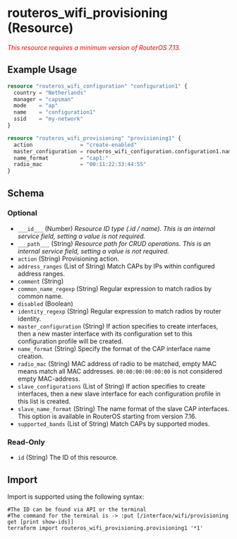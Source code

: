 # routeros_wifi_provisioning (Resource)
*<span style="color:red">This resource requires a minimum version of RouterOS 7.13.</span>*

## Example Usage
```terraform
resource "routeros_wifi_configuration" "configuration1" {
  country = "Netherlands"
  manager = "capsman"
  mode    = "ap"
  name    = "configuration1"
  ssid    = "my-network"
}

resource "routeros_wifi_provisioning" "provisioning1" {
  action               = "create-enabled"
  master_configuration = routeros_wifi_configuration.configuration1.name
  name_format          = "cap1:"
  radio_mac            = "00:11:22:33:44:55"
}
```

<!-- schema generated by tfplugindocs -->
## Schema

### Optional

- `___id___` (Number) <em>Resource ID type (.id / name). This is an internal service field, setting a value is not required.</em>
- `___path___` (String) <em>Resource path for CRUD operations. This is an internal service field, setting a value is not required.</em>
- `action` (String) Provisioning action.
- `address_ranges` (List of String) Match CAPs by IPs within configured address ranges.
- `comment` (String)
- `common_name_regexp` (String) Regular expression to match radios by common name.
- `disabled` (Boolean)
- `identity_regexp` (String) Regular expression to match radios by router identity.
- `master_configuration` (String) If action specifies to create interfaces, then a new master interface with its configuration set to this configuration profile will be created.
- `name_format` (String) Specify the format of the CAP interface name creation.
- `radio_mac` (String) MAC address of radio to be matched, empty MAC means match all MAC addresses. `00:00:00:00:00:00` is not considered empty MAC-address.
- `slave_configurations` (List of String) If action specifies to create interfaces, then a new slave interface for each configuration profile in this list is created.
- `slave_name_format` (String) The name format of the slave CAP interfaces. This option is available in RouterOS starting from version 7.16.
- `supported_bands` (List of String) Match CAPs by supported modes.

### Read-Only

- `id` (String) The ID of this resource.

## Import
Import is supported using the following syntax:
```shell
#The ID can be found via API or the terminal
#The command for the terminal is -> :put [/interface/wifi/provisioning get [print show-ids]]
terraform import routeros_wifi_provisioning.provisioning1 '*1'
```
